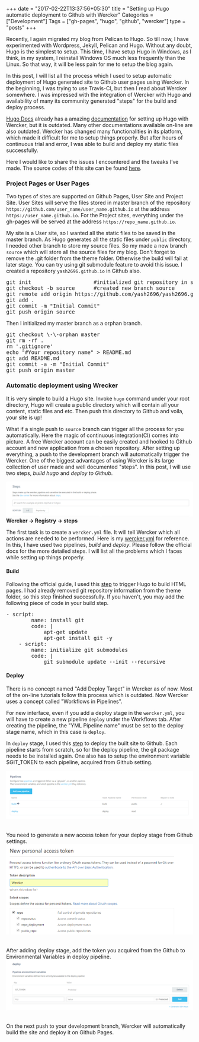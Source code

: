 +++
date = "2017-02-22T13:37:56+05:30"
title = "Setting up Hugo automatic deployment to Github with Wercker"
Categories = ["Development"]
Tags = ["gh-pages", "hugo", "github", "wercker"]
type = "posts"
+++

Recently, I again migrated my blog from Pelican to Hugo. So till now, I have experimented with Wordpress, Jekyll, Pelican and Hugo. Without any doubt, Hugo is the simplest to setup. This time, I have setup Hugo in Windows, as I think, in my system, I reinstall Windows OS much less frequently than the Linux. So that way, it will be less pain for me to setup the blog again.

In this post, I will list all the process which I used to setup automatic deployment of Hugo generated site to Github user pages using Wercker. In the beginning, I was trying to use Travis-CI, but then I read about Wercker somewhere. I was impressed with the integration of Wercker with Hugo and availability of many its community generated "steps" for the build and deploy process.

[Hugo Docs](https://gohugo.io/overview/introduction/) already has a amazing [documentation](https://gohugo.io/tutorials/automated-deployments/) for setting up Hugo with Wercker, but it is outdated. Many other documentations available on-line are also outdated. Wercker has changed many functionalities in its platform, which made it difficult for me to setup things properly. But after hours of continuous trial and error, I was able to build and deploy my static files successfully.

Here I would like to share the issues I encountered and the tweaks I’ve made. The source codes of this site can be found [here](https://github.com/yash2696/yash2696.github.io).

### Project Pages or User Pages
Two types of sites are supported on Github Pages, User Site and Project Site. User Sites will serve the files stored in master branch of the repository `https://github.com/user_name/user_name.github.io` at the address `https://user_name.github.io`. For the Project sites, everything under the gh-pages will be served at the address `https://repo_name.github.io`. 

My site is a User site, so I wanted all the static files to be saved in the master branch. As Hugo generates all the static files under <code>public</code> directory, I needed other branch to store my source files. So my made a new branch <code>source</code> which will store all the source files for my blog. Don't forget to remove the .git folder from the theme folder. Otherwise the build will fail at later stage. You can try using git submodule feature to avoid this issue. I created a repository <code>yash2696.github.io</code> in Github also.

<pre>
git init 					#initialized git repository in site root
git checkout -b source 		#created new branch source
git remote add origin https<nolink>://github.com/yash2696/yash2696.github.io
git add .
git commit -m &#34;Initial Commit&#34;
git push origin source
</pre>

Then I initialized my master branch as a orphan branch.
<pre>
git checkout \-\-orphan master
git rm -rf .
rm &#39;.gitignore&#39;
echo &#34;#Your repository name&#34; > README.md
git add README.md
git commit -a -m &#34;Initial Commit&#34;
git push origin master
</pre>


### Automatic deployment using Wrecker
It is very simple to build a Hugo site. Invoke <code>hugo</code> command under your root directory, Hugo will create a public directory which will contain all your content, static files and etc. Then push this directory to Github and voila, your site is up!

What if a single push to <code>source</code> branch can trigger all the process for you automatically. Here the magic of continuous integration(CI) comes into picture. A free Wercker account can be easily created and hooked to Github account and new application from a chosen repository. After setting up everything, a push to the development branch will automatically trigger the Wercker. One of the biggest advantages of using Wercker is its large collection of user made and well documented "steps". In this post, I will use two steps, *build hugo* and *deploy to Github*. 

![Wercker Steps](/images/wercker-steps.png)
<strong>Wercker -> Registry -> steps </strong>

The first task is to create a <code>wercker.yml</code> file. It will tell Wercker which all actions are needed to be performed. Here is my [wercker.yml](https://raw.githubusercontent.com/yash2696/yash2696.github.io/source/wercker.yml) for reference. In this, I have used two pipelines, *build* and *deploy*. Please follow the official docs for the more detailed steps. I will list all the problems which I faces while setting up things properly.

#### Build
Following the official guide, I used this [step](https://github.com/ArjenSchwarz/wercker-step-hugo-build) to trigger Hugo to build HTML pages. I had already removed git repository information from the theme folder, so this step finished successfully. If you haven't, you may add the following piece of code in your build step.
<pre>
- script:
        name: install git
        code: |
            apt-get update
            apt-get install git -y
    - script:
        name: initialize git submodules
        code: |
            git submodule update --init --recursive
</pre>

#### Deploy
There is no concept named "Add Deploy Target" in Wercker as of now. Most of the on-line tutorials follow this process which is outdated. Now Wercker uses a concept called "Workflows in Pipelines".

For new interface, even if you add a deploy stage in the <code>wercker.yml</code>, you will have to create a new pipeline <code>deploy</code> under the Workflows tab. After creating the pipeline, the "YML Pipeline name" must be set to the deploy stage name, which in this case is <code>deploy</code>.

In <code>deploy</code> stage, I used this [step](https://app.wercker.com/applications/55af22c5f32b86a9290ec706/tab/details/) to deploy the built site to Github. Each pipeline starts from scratch, so for the deploy pipeline, the git package needs to be installed again. One also has to setup the environment variable $GIT_TOKEN to each pipeline, acquired from Github setting.

![Wercker Pipeline](/images/wercker-pipeline.png)
<br>
<br>

You need to generate a new access token for your deploy stage from Github settings.
![Github Access Token](/images/wercker-access-token.png)
<br>
<br>

After adding deploy stage, add the token you acquired from the Github to Environmental Variables in deploy pipeline.
![Wercker Token](/images/wercker-token.png)
<br>
<br>

On the next push to your development branch, Wercker will automatically build the site and deploy it on Github Pages.
